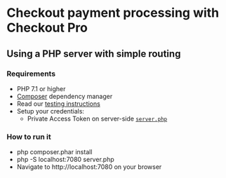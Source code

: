 # Checkout payment processing with Checkout Pro

## Using a PHP server with simple routing

### Requirements
- PHP 7.1 or higher
- [Composer](https://getcomposer.org/download) dependency manager
- Read our [testing instructions](https://www.mercadopago.com/developers/en/guides/online-payments/checkout-pro/test-integration)
- Setup your credentials: 
  - Private Access Token on server-side [`server.php`](https://github.com/mercadopago/checkout-payment/server/php/server.php#L6)

### How to run it
- php composer.phar install
- php -S localhost:7080 server.php
- Navigate to http://localhost:7080 on your browser
